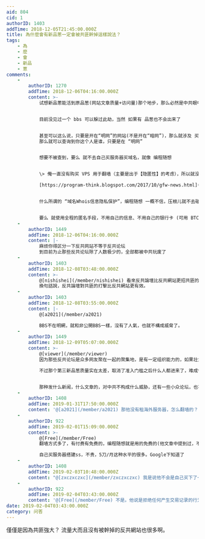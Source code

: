 ```yaml
---
aid: 804
cid: 1
authorID: 1403
addTime: 2018-12-05T21:45:00.000Z
title: 為什麼會有新品蔥一定會被共匪幹掉這樣說法？
tags:
    - 為
    - 麼
    - 會
    - 新品
    - 蔥
comments:
    -
        authorID: 1270
        addTime: 2018-12-06T04:16:00.000Z
        content: >-
            试想新品蔥能活到原品葱(网站文章质量+访问量)那个地步，那么必然是中共眼中钉的阿


            目前没见过一个 bbs 可以躲过此劫，当然 如果有 品葱也不会出来了


            甚至可以这么说，只要是开在“明网”的网站(不是开在“暗网”)，那么就涉及 买服务器、买域名，就涉及到金钱交易
            那么就可以查询到你这个人是谁，只要是在 “明网”


            想要不被查到，要么 就不去自己买服务器买域名，就像 编程随想


            \> 俺一直没有购买 VPS 用于翻墙（主要是出于【隐匿性】的考虑），所以就没法亲自测试 SS 的情况  

            [https://program-think.blogspot.com/2017/10/gfw-news.html](https://program-think.blogspot.com/2017/10/gfw-news.html)


            什么所谓的 “域名Whois信息隐私保护”，编程随想 一概不信，压根儿就不去碰


            要么 就使用全程的匿名手段，不用自己的信息、不用自己的银行卡 (可用 BTC)。
    -
        authorID: 1449
        addTime: 2018-12-06T04:16:00.000Z
        content: |-
            麻烦你得区分一下反共网站不等于反共论坛  
            到目前为止那些反共论坛除了人数极少的，全部都被中共玩废了
    -
        authorID: 1403
        addTime: 2018-12-08T03:48:00.000Z
        content: >-
            @[nishishei](/member/nishishei) 看來反共論壇比反共網站更招共匪的炮火。
            換句話說，反共論壇對共匪的打擊比反共網站更有效。
    -
        authorID: 1403
        addTime: 2018-12-08T03:55:00.000Z
        content: |-
            @[a2021](/member/a2021)

            BBS不在明網，就和非公開BBS一樣，沒有了人氣，也就不構成威脅了。
    -
        authorID: 1449
        addTime: 2018-12-09T05:07:00.000Z
        content: >-
            @[viewer](/member/viewer)
            因为那些反共论坛是众多网友聚在一起的聚集地，是有一定组织能力的，如果壮大就有点危险了，因此在壮大之前中共肯定会想尽一切办法将其干掉，比如品葱就是那种经常发干货和讨论中共怎么垮台的问答社区，看起来有点矛头就会被干掉  

            不过那个第三新品葱质量实在太差，取消了准入门槛之后什么人都进来了，难成气候


            那种发什么新闻，什么文章的，对中共不构成什么威胁，还有一些小众论坛，也不会被留意到
    -
        authorID: 1408
        addTime: 2019-01-31T17:50:00.000Z
        content: '@[a2021](/member/a2021) 那他没有租海外服务器，怎么翻墙的？自己买服务器，那得多少钱啊？'
    -
        authorID: 922
        addTime: 2019-02-01T15:09:00.000Z
        content: >-
            @[Free](/member/Free)
            翻墙方式多了，有付费有免费的，编程随想就是用的免费的(他文章中提到过，不是缺钱，而是担心付费不安全)。  

            自己买服务器搭建ss，不贵，5刀/月这种水平的很多。Google下知道了
    -
        authorID: 1408
        addTime: 2019-02-03T10:48:00.000Z
        content: "@[zxczxczxc](/member/zxczxczxc) 我是说他不会是自己买下了一个服务器吧，没有说租\U0001F602"
    -
        authorID: 922
        addTime: 2019-02-04T03:43:00.000Z
        content: '@[Free](/member/Free) 不是。他说是拒绝任何产生交易记录的行为'
date: 2019-02-04T03:43:00.000Z
category: 问答
---
```


僅僅是因為共匪強大？ 流量大而且沒有被幹掉的反共網站也很多啊。

